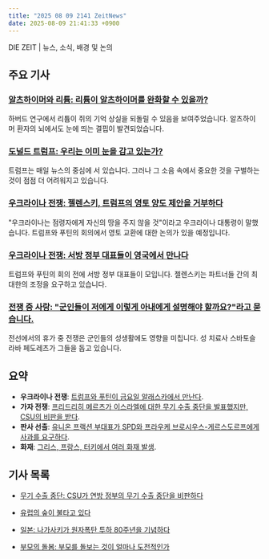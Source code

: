 ```yaml
---
title: "2025 08 09 2141 ZeitNews"
date: 2025-08-09 21:41:33 +0900
---
```


DIE ZEIT | 뉴스, 소식, 배경 및 논의

## 주요 기사

### [알츠하이머와 리튬: 리튬이 알츠하이머를 완화할 수 있을까?](https://www.zeit.de/gesundheit/2025-08/alzheimer-lithium-therapie-studie-forschung)
하버드 연구에서 리튬이 쥐의 기억 상실을 되돌릴 수 있음을 보여주었습니다. 알츠하이머 환자의 뇌에서도 눈에 띄는 결핍이 발견되었습니다.

### [도널드 트럼프: 우리는 이미 눈을 감고 있는가?](https://www.zeit.de/politik/ausland/2025-08/donald-trump-nachrichten-aufmerksamkeit-usa)
트럼프는 매일 뉴스의 중심에 서 있습니다. 그러나 그 소음 속에서 중요한 것을 구별하는 것이 점점 더 어려워지고 있습니다.

### [우크라이나 전쟁: 젤렌스키, 트럼프의 영토 양도 제안을 거부하다](https://www.zeit.de/politik/ausland/2025-08/krieg-ukraine-selenskyj-trump-putin)
"우크라이나는 점령자에게 자신의 땅을 주지 않을 것"이라고 우크라이나 대통령이 말했습니다. 트럼프와 푸틴의 회의에서 영토 교환에 대한 논의가 있을 예정입니다.

### [우크라이나 전쟁: 서방 정부 대표들이 영국에서 만나다](https://www.zeit.de/politik/ausland/ukraine-krieg-news-liveblog)
트럼프와 푸틴의 회의 전에 서방 정부 대표들이 모입니다. 젤렌스키는 파트너들 간의 최대한의 조정을 요구하고 있습니다.

### [전쟁 중 사랑: "군인들이 저에게 이렇게 아내에게 설명해야 할까요?"라고 묻습니다.](https://www.zeit.de/gesundheit/2025-08/liebe-kriegszeiten-intimitaet-sexualtherapie-ukraine-soldat)
전선에서의 휴가 중 전쟁은 군인들의 성생활에도 영향을 미칩니다. 성 치료사 스바토슬라바 페도레츠가 그들을 돕고 있습니다.

## 요약
- **우크라이나 전쟁**: [트럼프와 푸틴이 금요일 알래스카에서 만난다](https://www.zeit.de/politik/ausland/2025-08/trump-kuendigt-treffen-mit-putin-am-kommenden-freitag-in-alaska-an).
- **가자 전쟁**: [프리드리히 메르츠가 이스라엘에 대한 무기 수출 중단을 발표했지만, CSU의 비판을 받다](https://www.zeit.de/politik/2025-08/csu-waffenexportstopp-israel-cdu-merz).
- **판사 선출**: [유니온 프랙션 부대표가 SPD와 프라우케 브로시우스-게르스도르프에게 사과를 요구하다](https://www.zeit.de/politik/deutschland/2025-08/brosius-gersdorf-verfassungsrichterwahl-middelberg-cdu).
- **화재**: [그리스, 프랑스, 터키에서 여러 화재 발생](https://www.zeit.de/gesellschaft/2025-08/waldbraende-griechenland-kalifornien-tuerkei-frankreich).

## 기사 목록
- [무기 수출 중단: CSU가 연방 정부의 무기 수출 중단을 비판하다](https://www.zeit.de/politik/2025-08/csu-waffenexportstopp-israel-cdu-merz)

- [유럽의 숲이 불타고 있다](https://www.zeit.de/wissen/umwelt/2025-08/waldbraende-frankreich-griechenland-fs)
- [일본: 나가사키가 원자폭탄 투하 80주년을 기념하다](https://www.zeit.de/politik/ausland/2025-08/japan-nagasaki-gedenken-atombombe-80-jahre)
- [부모의 돌봄: 부모를 돌보는 것이 얼마나 도전적인가](https://www.zeit.de/gesellschaft/2025-04/pflegende-angehoerige-eltern-kinder-herausforderungen)